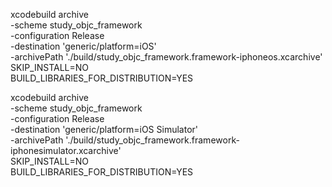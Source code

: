 xcodebuild archive \
-scheme study_objc_framework \
-configuration Release \
-destination 'generic/platform=iOS' \
-archivePath './build/study_objc_framework.framework-iphoneos.xcarchive' \
SKIP_INSTALL=NO \
BUILD_LIBRARIES_FOR_DISTRIBUTION=YES

xcodebuild archive \
-scheme study_objc_framework \
-configuration Release \
-destination 'generic/platform=iOS Simulator' \
-archivePath './build/study_objc_framework.framework-iphonesimulator.xcarchive' \
SKIP_INSTALL=NO \
BUILD_LIBRARIES_FOR_DISTRIBUTION=YES